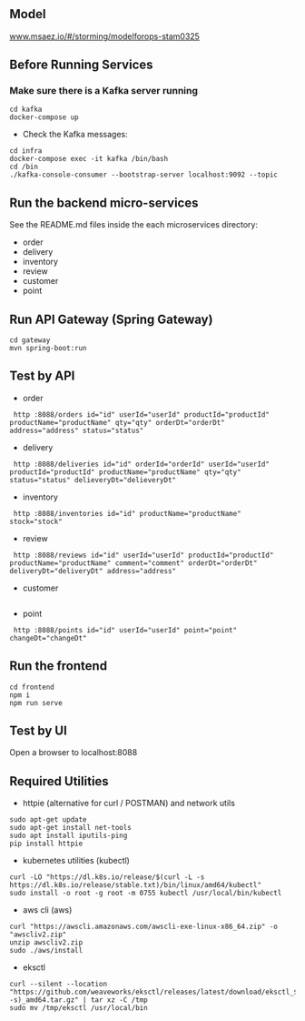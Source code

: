 # 

## Model
www.msaez.io/#/storming/modelforops-stam0325

## Before Running Services
### Make sure there is a Kafka server running
```
cd kafka
docker-compose up
```
- Check the Kafka messages:
```
cd infra
docker-compose exec -it kafka /bin/bash
cd /bin
./kafka-console-consumer --bootstrap-server localhost:9092 --topic
```

## Run the backend micro-services
See the README.md files inside the each microservices directory:

- order
- delivery
- inventory
- review
- customer
- point


## Run API Gateway (Spring Gateway)
```
cd gateway
mvn spring-boot:run
```

## Test by API
- order
```
 http :8088/orders id="id" userId="userId" productId="productId" productName="productName" qty="qty" orderDt="orderDt" address="address" status="status" 
```
- delivery
```
 http :8088/deliveries id="id" orderId="orderId" userId="userId" productId="productId" productName="productName" qty="qty" status="status" delieveryDt="delieveryDt" 
```
- inventory
```
 http :8088/inventories id="id" productName="productName" stock="stock" 
```
- review
```
 http :8088/reviews id="id" userId="userId" productId="productId" productName="productName" comment="comment" orderDt="orderDt" deliveryDt="deliveryDt" address="address" 
```
- customer
```
```
- point
```
 http :8088/points id="id" userId="userId" point="point" changeDt="changeDt" 
```


## Run the frontend
```
cd frontend
npm i
npm run serve
```

## Test by UI
Open a browser to localhost:8088

## Required Utilities

- httpie (alternative for curl / POSTMAN) and network utils
```
sudo apt-get update
sudo apt-get install net-tools
sudo apt install iputils-ping
pip install httpie
```

- kubernetes utilities (kubectl)
```
curl -LO "https://dl.k8s.io/release/$(curl -L -s https://dl.k8s.io/release/stable.txt)/bin/linux/amd64/kubectl"
sudo install -o root -g root -m 0755 kubectl /usr/local/bin/kubectl
```

- aws cli (aws)
```
curl "https://awscli.amazonaws.com/awscli-exe-linux-x86_64.zip" -o "awscliv2.zip"
unzip awscliv2.zip
sudo ./aws/install
```

- eksctl 
```
curl --silent --location "https://github.com/weaveworks/eksctl/releases/latest/download/eksctl_$(uname -s)_amd64.tar.gz" | tar xz -C /tmp
sudo mv /tmp/eksctl /usr/local/bin
```

